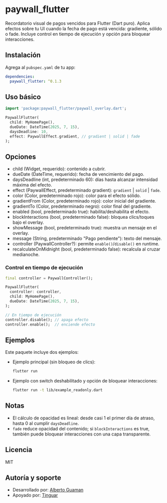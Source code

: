# paywall_flutter

Recordatorio visual de pagos vencidos para Flutter (Dart puro). Aplica efectos sobre tu UI cuando la fecha de pago está vencida: gradiente, sólido o fade. Incluye control en tiempo de ejecución y opción para bloquear interacciones.

## Instalación

Agrega al `pubspec.yaml` de tu app:

```yaml
dependencies:
  paywall_flutter: ^0.1.3
```

## Uso básico

```dart
import 'package:paywall_flutter/paywall_overlay.dart';

PaywallFlutter(
  child: MyHomePage(),
  dueDate: DateTime(2025, 7, 15),
  daysDeadline: 10,
  effect: PaywallEffect.gradient, // gradient | solid | fade
);
```

## Opciones

- child (Widget, requerido): contenido a cubrir.
- dueDate (DateTime, requerido): fecha de vencimiento del pago.
- daysDeadline (int, predeterminado 60): días hasta alcanzar intensidad máxima del efecto.
- effect (PaywallEffect, predeterminado gradient): `gradient` | `solid` | `fade`.
- color (Color, predeterminado rojo): color para el efecto sólido.
- gradientFrom (Color, predeterminado rojo): color inicial del gradiente.
- gradientTo (Color, predeterminado negro): color final del gradiente.
- enabled (bool, predeterminado true): habilita/deshabilita el efecto.
- blockInteractions (bool, predeterminado false): bloquea clics/toques bajo el overlay.
- showMessage (bool, predeterminado true): muestra un mensaje en el overlay.
- message (String, predeterminado "Pago pendiente"): texto del mensaje.
- controller (PaywallController?): permite `enable()`/`disable()` en runtime.
- recalculateOnMidnight (bool, predeterminado false): recalcula al cruzar medianoche.

### Control en tiempo de ejecución

```dart
final controller = PaywallController();

PaywallFlutter(
  controller: controller,
  child: MyHomePage(),
  dueDate: DateTime(2025, 7, 15),
);

// En tiempo de ejecución
controller.disable(); // apaga efecto
controller.enable();  // enciende efecto
```

## Ejemplos

Este paquete incluye dos ejemplos:

- Ejemplo principal (sin bloqueo de clics):
  ```bash
  flutter run
  ```
- Ejemplo con switch deshabilitado y opción de bloquear interacciones:
  ```bash
  flutter run -t lib/example_readonly.dart
  ```

## Notas

- El cálculo de opacidad es lineal: desde casi 1 el primer día de atraso, hasta 0 al cumplir `daysDeadline`.
- `fade` reduce opacidad del contenido; si `blockInteractions` es true, también puede bloquear interacciones con una capa transparente.

## Licencia

MIT

## Autoría y soporte

- Desarrollado por: [Alberto Guaman](https://www.linkedin.com/in/albertoguaman/)
- Apoyado por: [Tinguar](https://www.tinguar.com)
